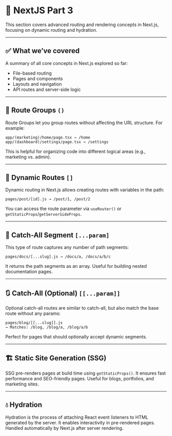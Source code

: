 # 📘 NextJS Part 3

This section covers advanced routing and rendering concepts in Next.js, focusing on dynamic routing and hydration.

---

## ✅ What we’ve covered

A summary of all core concepts in Next.js explored so far:

* File-based routing
* Pages and components
* Layouts and navigation
* API routes and server-side logic

---

## 🧽 Route Groups `()`

Route Groups let you group routes without affecting the URL structure.
For example:

```
app/(marketing)/home/page.tsx → /home
app/(dashboard)/settings/page.tsx → /settings
```

This is helpful for organizing code into different logical areas (e.g., marketing vs. admin).

---

## 🔁 Dynamic Routes `[]`

Dynamic routing in Next.js allows creating routes with variables in the path:

```
pages/post/[id].js → /post/1, /post/2
```

You can access the route parameter via `useRouter()` or `getStaticProps`/`getServerSideProps`.

---

## 🧲 Catch-All Segment `[...param]`

This type of route captures any number of path segments:

```
pages/docs/[...slug].js → /docs/a, /docs/a/b/c
```

It returns the path segments as an array. Useful for building nested documentation pages.

---

## 🔃 Catch-All (Optional) `[[...param]]`

Optional catch-all routes are similar to catch-all, but also match the base route without any params:

```
pages/blog/[[...slug]].js
→ Matches: /blog, /blog/a, /blog/a/b
```

Perfect for pages that should optionally accept dynamic segments.

---

## 🏗 Static Site Generation (SSG)

SSG pre-renders pages at build time using `getStaticProps()`.
It ensures fast performance and SEO-friendly pages.
Useful for blogs, portfolios, and marketing sites.

---

## 💧 Hydration

Hydration is the process of attaching React event listeners to HTML generated by the server.
It enables interactivity in pre-rendered pages.
Handled automatically by Next.js after server rendering.
